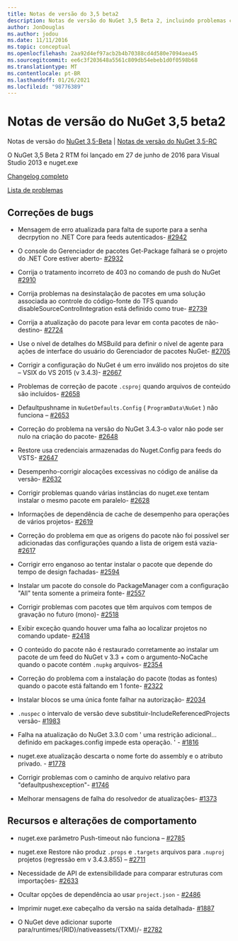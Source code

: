```yaml
---
title: Notas de versão do 3,5 beta2
description: Notas de versão do NuGet 3,5 Beta 2, incluindo problemas conhecidos, correções de bugs, recursos adicionados e DCRs.
author: JonDouglas
ms.author: jodou
ms.date: 11/11/2016
ms.topic: conceptual
ms.openlocfilehash: 2aa92d4ef97acb2b4b70388cd4d580e7094aea45
ms.sourcegitcommit: ee6c3f203648a5561c809db54ebeb1d0f0598b68
ms.translationtype: MT
ms.contentlocale: pt-BR
ms.lasthandoff: 01/26/2021
ms.locfileid: "98776389"
---
```

# <a name="nuget-35-beta2-release-notes"></a>Notas de versão do NuGet 3,5 beta2

Notas de versão do [NuGet 3,5-Beta](../release-notes/nuget-3.5-Beta.md)  |  [Notas de versão do NuGet 3,5-RC](../release-notes/nuget-3.5-RC.md)

O NuGet 3,5 Beta 2 RTM foi lançado em 27 de junho de 2016 para Visual Studio 2013 e nuget.exe

[Changelog completo](https://github.com/NuGet/NuGet.Client/compare/release-3.5.0-beta...release-3.5.0-beta2)

[Lista de problemas](https://github.com/Nuget/Home/issues?q=is%3Aissue+milestone%3A%223.5+Beta2%22+is%3Aclosed)

## <a name="bug-fixes"></a>Correções de bugs

* Mensagem de erro atualizada para falta de suporte para a senha decrpytion no .NET Core para feeds autenticados- [#2942](https://github.com/NuGet/Home/issues/2942)

* O console do Gerenciador de pacotes Get-Package falhará se o projeto do .NET Core estiver aberto- [#2932](https://github.com/NuGet/Home/issues/2932)

* Corrija o tratamento incorreto de 403 no comando de push do NuGet [#2910](https://github.com/NuGet/Home/issues/2910)

* Corrija problemas na desinstalação de pacotes em uma solução associada ao controle do código-fonte do TFS quando disableSourceControlIntegration está definido como true- [#2739](https://github.com/NuGet/Home/issues/2739)

* Corrija a atualização do pacote para levar em conta pacotes de não-destino- [#2724](https://github.com/NuGet/Home/issues/2724)

* Use o nível de detalhes do MSBuild para definir o nível de agente para ações de interface do usuário do Gerenciador de pacotes NuGet- [#2705](https://github.com/NuGet/Home/issues/2705)

* Corrigir a configuração do NuGet é um erro inválido nos projetos do site – VSIX do VS 2015 (v 3.4.3)- [#2667](https://github.com/NuGet/Home/issues/2667)

* Problemas de correção de pacote `.csproj` quando arquivos de conteúdo são incluídos- [#2658](https://github.com/NuGet/Home/issues/2658)

* Defaultpushname in `NuGetDefaults.Config` ( `ProgramData\NuGet` ) não funciona – [#2653](https://github.com/NuGet/Home/issues/2653)

* Correção do problema na versão do NuGet 3.4.3-o valor não pode ser nulo na criação do pacote- [#2648](https://github.com/NuGet/Home/issues/2648)

* Restore usa credenciais armazenadas do Nuget.Config para feeds do VSTS- [#2647](https://github.com/NuGet/Home/issues/2647)

* Desempenho-corrigir alocações excessivas no código de análise da versão- [#2632](https://github.com/NuGet/Home/issues/2632)

* Corrigir problemas quando várias instâncias do nuget.exe tentam instalar o mesmo pacote em paralelo- [#2628](https://github.com/NuGet/Home/issues/2628)

* Informações de dependência de cache de desempenho para operações de vários projetos- [#2619](https://github.com/NuGet/Home/issues/2619)

* Correção do problema em que as origens do pacote não foi possível ser adicionadas das configurações quando a lista de origem está vazia- [#2617](https://github.com/NuGet/Home/issues/2617)

* Corrigir erro enganoso ao tentar instalar o pacote que depende do tempo de design fachadas- [#2594](https://github.com/NuGet/Home/issues/2594)

* Instalar um pacote do console do PackageManager com a configuração "All" tenta somente a primeira fonte- [#2557](https://github.com/NuGet/Home/issues/2557)

* Corrigir problemas com pacotes que têm arquivos com tempos de gravação no futuro (mono)- [#2518](https://github.com/NuGet/Home/issues/2518)

* Exibir exceção quando houver uma falha ao localizar projetos no comando update- [#2418](https://github.com/NuGet/Home/issues/2418)

* O conteúdo do pacote não é restaurado corretamente ao instalar um pacote de um feed do NuGet v 3.3 + com o argumento-NoCache quando o pacote contém `.nupkg` arquivos- [#2354](https://github.com/NuGet/Home/issues/2354)

* Correção do problema com a instalação do pacote (todas as fontes) quando o pacote está faltando em 1 fonte- [#2322](https://github.com/NuGet/Home/issues/2322)

* Instalar blocos se uma única fonte falhar na autorização- [#2034](https://github.com/NuGet/Home/issues/2034)

* `.nuspec` o intervalo de versão deve substituir-IncludeReferencedProjects versão- [#1983](https://github.com/NuGet/Home/issues/1983)

* Falha na atualização do NuGet 3.3.0 com ' uma restrição adicional... definido em packages.config impede esta operação. ' - [#1816](https://github.com/NuGet/Home/issues/1816)

* nuget.exe atualização descarta o nome forte do assembly e o atributo privado. - [#1778](https://github.com/NuGet/Home/issues/1778)

* Corrigir problemas com o caminho de arquivo relativo para "defaultpushexception"- [#1746](https://github.com/NuGet/Home/issues/1746)

* Melhorar mensagens de falha do resolvedor de atualizações- [#1373](https://github.com/NuGet/Home/issues/1373)

## <a name="features-and-behavior-changes"></a>Recursos e alterações de comportamento

* nuget.exe parâmetro Push-timeout não funciona – [#2785](https://github.com/NuGet/Home/issues/2785)

* nuget.exe Restore não produz `.props` e `.targets` arquivos para `.nuproj` projetos (regressão em v 3.4.3.855) – [#2711](https://github.com/NuGet/Home/issues/2711)

* Necessidade de API de extensibilidade para comparar estruturas com importações- [#2633](https://github.com/NuGet/Home/issues/2633)

* Ocultar opções de dependência ao usar `project.json`  -  [#2486](https://github.com/NuGet/Home/issues/2486)

* Imprimir nuget.exe cabeçalho da versão na saída detalhada- [#1887](https://github.com/NuGet/Home/issues/1887)

* O NuGet deve adicionar suporte para/runtimes/{RID}/nativeassets/{TXM}/- [#2782](https://github.com/NuGet/Home/issues/2782)